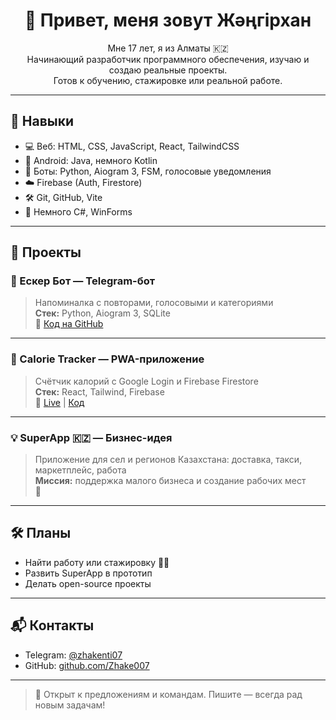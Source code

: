 <h1 align="center">👋 Привет, меня зовут Жәңгірхан</h1>

<p align="center">
  Мне 17 лет, я из Алматы 🇰🇿<br>
  Начинающий разработчик программного обеспечения, изучаю и создаю реальные проекты.<br>
  Готов к обучению, стажировке или реальной работе.
</p>

---

## 🧠 Навыки

- 💻 Веб: HTML, CSS, JavaScript, React, TailwindCSS  
- 📱 Android: Java, немного Kotlin  
- 🤖 Боты: Python, Aiogram 3, FSM, голосовые уведомления  
- ☁️ Firebase (Auth, Firestore)  
- 🛠 Git, GitHub, Vite  
- 🔧 Немного C#, WinForms

---

## 🚀 Проекты

### 🔔 Ескер Бот — Telegram-бот
> Напоминалка с повторами, голосовыми и категориями  
**Стек:** Python, Aiogram 3, SQLite  
📎 [Код на GitHub](https://github.com/Zhake007/esker-bot)

---

### 🥗 Calorie Tracker — PWA-приложение
> Счётчик калорий с Google Login и Firebase Firestore  
**Стек:** React, Tailwind, Firebase  
📎 [Live](https://calorie-tracker-zhakes-projects-fce102bf.vercel.app/) | [Код](https://github.com/Zhake007/calorie-tracker)

---

### 💡 SuperApp 🇰🇿 — Бизнес-идея
> Приложение для сел и регионов Казахстана: доставка, такси, маркетплейс, работа  
**Миссия:** поддержка малого бизнеса и создание рабочих мест  
📎 

---

## 🛠 Планы

- Найти работу или стажировку 👨‍💻  
- Развить SuperApp в прототип  
- Делать open-source проекты

---

## 📬 Контакты

- Telegram: [@zhakenti07](https://t.me/zhakenti07)  
- GitHub: [github.com/Zhake007](https://github.com/Zhake007)

---

> 💬 Открыт к предложениям и командам. Пишите — всегда рад новым задачам!

